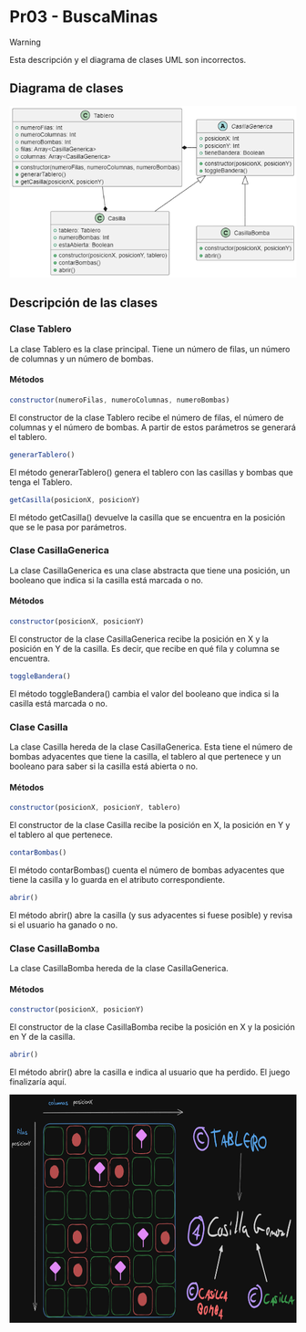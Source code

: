 # Pr03 - BuscaMinas

> [!WARNING]
> Esta descripción y el diagrama de clases UML son incorrectos.

## Diagrama de clases

![Diagrama de clases](./src/uml/diagrama-clases.png)

## Descripción de las clases

### Clase Tablero

La clase Tablero es la clase principal. Tiene un número de filas, un número de columnas y un número de bombas.

#### Métodos

```javascript
constructor(numeroFilas, numeroColumnas, numeroBombas)
```

El constructor de la clase Tablero recibe el número de filas, el número de columnas y el número de bombas. A partir de estos parámetros se generará el tablero.

```javascript
generarTablero()
```

El método generarTablero() genera el tablero con las casillas y bombas que tenga el Tablero.

```javascript
getCasilla(posicionX, posicionY)
```

El método getCasilla() devuelve la casilla que se encuentra en la posición que se le pasa por parámetros.

### Clase CasillaGenerica

La clase CasillaGenerica es una clase abstracta que tiene una posición, un booleano que indica si la casilla está marcada o no.

#### Métodos

```javascript
constructor(posicionX, posicionY)
```

El constructor de la clase CasillaGenerica recibe la posición en X y la posición en Y de la casilla. Es decir, que recibe en qué fila y columna se encuentra.

```javascript
toggleBandera()
```

El método toggleBandera() cambia el valor del booleano que indica si la casilla está marcada o no.

### Clase Casilla

La clase Casilla hereda de la clase CasillaGenerica. Esta tiene el número de bombas adyacentes que tiene la casilla, el tablero al que pertenece y un booleano para saber si la casilla está abierta o no.

#### Métodos

```javascript
constructor(posicionX, posicionY, tablero)
```

El constructor de la clase Casilla recibe la posición en X, la posición en Y y el tablero al que pertenece.

```javascript
contarBombas()
```

El método contarBombas() cuenta el número de bombas adyacentes que tiene la casilla y lo guarda en el atributo correspondiente.

```javascript
abrir()
```

El método abrir() abre la casilla (y sus adyacentes si fuese posible) y revisa si el usuario ha ganado o no.

### Clase CasillaBomba

La clase CasillaBomba hereda de la clase CasillaGenerica.

#### Métodos

```javascript
constructor(posicionX, posicionY)
```

El constructor de la clase CasillaBomba recibe la posición en X y la posición en Y de la casilla.

```javascript
abrir()
```

El método abrir() abre la casilla e indica al usuario que ha perdido. El juego finalizaría aquí.

<img src="./src/uml/esquema.png" height="400" alt="Esquema boceto del buscaminas" />
